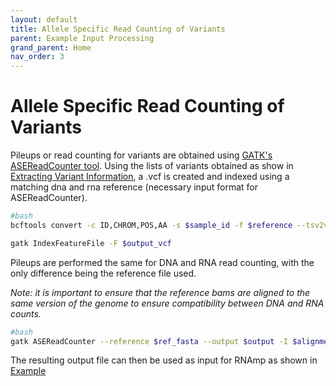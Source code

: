 ```yaml
---
layout: default
title: Allele Specific Read Counting of Variants
parent: Example Input Processing
grand_parent: Home
nav_order: 3
---
```

# Allele Specific Read Counting of Variants

Pileups or read counting for variants are obtained using [GATK's ASEReadCounter tool](https://gatk.broadinstitute.org/hc/en-us/articles/360037428291-ASEReadCounter). Using the lists of variants obtained as show in [Extracting Variant Information](extractvariant.md), a .vcf is created and indexed using a matching dna and rna reference (necessary input format for ASEReadCounter).

```bash
#bash
bcftools convert -c ID,CHROM,POS,AA -s $sample_id -f $reference --tsv2vcf $variantsTab -Ov -o $output_vcf

gatk IndexFeatureFile -F $output_vcf
```

Pileups are performed the same for DNA and RNA read counting, with the only difference being the reference file used.

*Note: it is important to ensure that the reference bams are aligned to the same version of the genome to ensure compatibility between DNA and RNA counts.*

```bash
#bash
gatk ASEReadCounter --reference $ref_fasta --output $output -I $alignment_bam -variant $output_vcf --min-mapping-quality 10 --min-base-quality 2
```

The resulting output file can then be used as input for RNAmp as shown in [Example](../../usage.md)